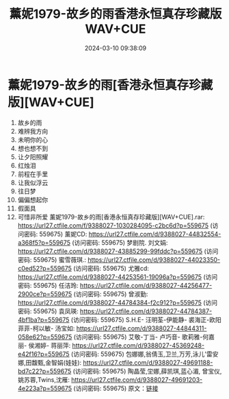 ﻿---
title: 薰妮1979-故乡的雨香港永恒真存珍藏版WAV+CUE
date: 2024-03-10 09:38:09
categories: WAV车载音乐、镜像
tags: 华语中文
---
# 薰妮1979-故乡的雨[香港永恒真存珍藏版][WAV+CUE]

01. 故乡的雨
02. 难辨我方向
03. 未明你的心
04. 想也想不到
05. 让夕阳照耀
06. 红烛泪
07. 前程在手里
08. 让我似浮云
09. 往日梦
10. 偏偏想起你
11. 假面具
12. 可惜非所爱
薰妮1979-故乡的雨[香港永恒真存珍藏版][WAV+CUE].rar: https://url27.ctfile.com/f/9388027-1030284095-c2bc6d?p=559675
(访问密码: 559675)
薰妮CD: https://url27.ctfile.com/d/9388027-44832554-a368f5?p=559675
(访问密码: 559675)
梦剧院. 刘文娟: https://url27.ctfile.com/d/9388027-43885299-99fddc?p=559675
(访问密码: 559675)
蜜雪薇琪.: https://url27.ctfile.com/d/9388027-44023350-c0ed52?p=559675
(访问密码: 559675)
尤雅cd: https://url27.ctfile.com/d/9388027-44253561-19096a?p=559675
(访问密码: 559675)
任洁玲: https://url27.ctfile.com/d/9388027-44256477-2900ce?p=559675
(访问密码: 559675)
曾淑勤: https://url27.ctfile.com/d/9388027-44784384-f2c912?p=559675
(访问密码: 559675)
袁凤瑛: https://url27.ctfile.com/d/9388027-44784387-4bf1ba?p=559675
(访问密码: 559675)
S.H.E- 汪明荃-伊能静- 裘海正-欧阳菲菲-柯以敏- 汤宝如: https://url27.ctfile.com/d/9388027-44844311-058e62?p=559675
(访问密码: 559675)
艾敬-丁当- 卢巧音- 歌莉雅-何嘉丽- 侯湘婷- 蒋丽萍: https://url27.ctfile.com/d/9388027-45369248-e42f16?p=559675
(访问密码: 559675)
包娜娜,翁倩玉,卫兰,万芳,泳儿'雷安娜,田馥甄,金智娟(娃娃): https://url27.ctfile.com/d/9388027-49691188-bd7c22?p=559675
(访问密码: 559675)
陶晶莹,坣娜,薛凯琪,蓝心湄, 曾宝仪,姚苏蓉,Twins,沈雁: https://url27.ctfile.com/d/9388027-49691203-4e223a?p=559675
(访问密码: 559675)
原文：[链接](https://blog.sina.com.cn/s/blog_1647c7e76010314n9.html)